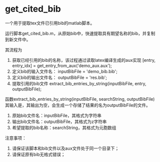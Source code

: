 # get_cited_bib
一个用于提取tex文件已引用bib的matlab脚本。

运行脚本get_cited_bib.m，从原始bib中，快速提取具有期望名称的bib，并复制到新文件中。

其流程为
1. 获取已经引用的bib的名称，该过程通过读取latex编译生成的aux实现
[entry, entry_idx] = get_entry_from_aux('demo_aux.aux');
2. 定义bib的输入文件名：
inputBibFile       = 'demo_bib.bib';
3. 定义bib的输出文件名：
outputBibFile      = 'res.bib';
4. 提取引用的bib文件
extract_bib_entries_by_string(inputBibFile, entry, outputBibFile);


函数extract_bib_entries_by_string(inputBibFile, searchString, outputBibFile)其输入是，其输出为空，会生成一个存储了结果的名为outputBibFile的文件。
1. 原始bib文件名：inputBibFile，其格式为字符串
2. 输出bib文件名：outputBibFile，其格式为z字符串
3. 希望提取的bib名称：searchString，其格式为元胞数组

注意事项：
1. 请保证该脚本和bib文件以及aux文件处于同一个目录下；
2. 请保证原有bib无格式错误；
